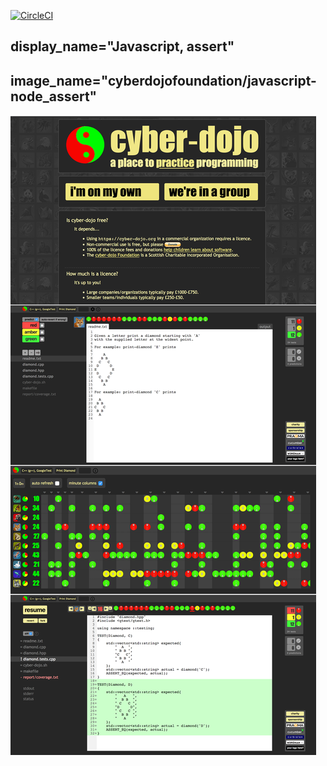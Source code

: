 [![CircleCI](https://circleci.com/gh/cyber-dojo-languages/javascript-assert.svg?style=svg)](https://circleci.com/gh/cyber-dojo-languages/javascript-assert)

## display_name="Javascript, assert"
## image_name="cyberdojofoundation/javascript-node_assert"

![cyber-dojo.org home page](https://github.com/cyber-dojo/cyber-dojo/blob/master/shared/home_page_snapshot.png)